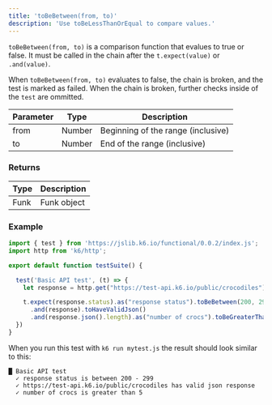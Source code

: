 ```yaml
---
title: 'toBeBetween(from, to)'
description: 'Use toBeLessThanOrEqual to compare values.'
---
```


`toBeBetween(from, to)` is a comparison function that evalues to true or false. It must be called in the chain after the `t.expect(value)` or `.and(value)`. 

When `toBeBetween(from, to)` evaluates to false, the chain is broken, and the test is marked as failed. When the chain is broken, further checks inside of the `test` are ommitted. 



| Parameter      | Type   | Description                                                                          |
| -------------- | ------ | ------------------------------------------------------------------------------------ |
| from           | Number | Beginning of the range (inclusive) |
| to             | Number | End of the range (inclusive) |


### Returns

| Type   | Description                     |
| ------ | ------------------------------- |
| Funk   | Funk object |

### Example

<CodeGroup labels={[]}>

```javascript
import { test } from 'https://jslib.k6.io/functional/0.0.2/index.js';
import http from 'k6/http';

export default function testSuite() {

  test('Basic API test', (t) => {
    let response = http.get("https://test-api.k6.io/public/crocodiles")

    t.expect(response.status).as("response status").toBeBetween(200, 299)
      .and(response).toHaveValidJson()
      .and(response.json().length).as("number of crocs").toBeGreaterThan(5);
  })
}
```

When you run this test with `k6 run mytest.js` the result should look similar to this:

```
█ Basic API test
  ✓ response status is between 200 - 299
  ✓ https://test-api.k6.io/public/crocodiles has valid json response
  ✓ number of crocs is greater than 5
```

</CodeGroup>
 